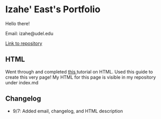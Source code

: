 <html>
    <head>
    </head>
    <body>
        <!-- Top -->
        <h1>Izahe' East's Portfolio</h1>
        <p>Hello there!</p>
        <p>Email: izahe@udel.edu</p>
        <a href = "https://github.com/Izahe/Portfolio"> Link to repository </a>
        <h2>HTML</h2>
        <p> Went through and completed
        <a href = "https://runestone.academy/runestone/books/published/webfundamentals/HTML/toctree.html"> this </a>
        tutorial on HTML. Used this guide to create this very page! My HTML for this page is visible in my repository under index.md </p>
        <h2> Changelog </h2>
        <ul>
            <li> 9/7: Added email, changelog, and HTML description </li>
        </ul>
    </body>
</html>
